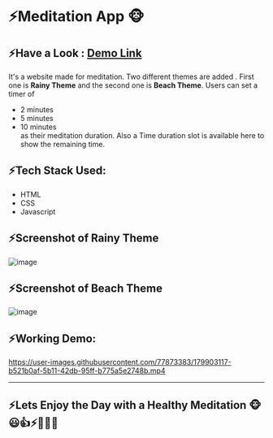 # ⚡Meditation App 🐵
## ⚡Have a Look : [Demo Link ](https://mrjoy832.github.io/Meditation-App/)
 It's a website made for meditation. Two different themes are added . First one is **Rainy Theme** and the second one is **Beach Theme**. Users can set a timer of 
 - 2 minutes
 - 5 minutes 
 - 10 minutes <br>
 as their meditation duration. Also a Time duration slot is available here to show the remaining time.
 
 ## ⚡Tech Stack Used:
 - HTML
 - CSS 
 - Javascript
 
 ## ⚡Screenshot of Rainy Theme
 
![image](https://user-images.githubusercontent.com/77873383/179903376-75c5e6c8-0eba-4077-ab3f-0937faf62043.png)



## ⚡Screenshot of Beach Theme

![image](https://user-images.githubusercontent.com/77873383/179903328-2470685d-0f10-47c5-a273-2e7e65047e60.png)


## ⚡Working Demo:



https://user-images.githubusercontent.com/77873383/179903117-b521b0af-5b11-42db-95ff-b775a5e2748b.mp4


 
 ---
 
 ## ⚡Lets Enjoy the Day with a Healthy Meditation 🐵😃👍⚡🎉🎊🥳
 

